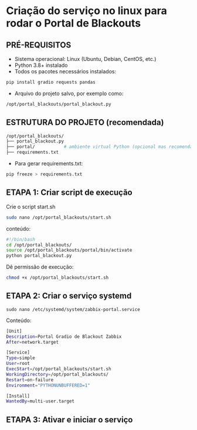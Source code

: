 # Criação do serviço no linux para rodar o Portal de Blackouts 



## PRÉ-REQUISITOS
* Sistema operacional: Linux (Ubuntu, Debian, CentOS, etc.)
* Python 3.8+ instalado
* Todos os pacotes necessários instalados:
```bash
pip install gradio requests pandas
```

* Arquivo do projeto salvo, por exemplo como:
```bash
/opt/portal_blackouts/portal_blackout.py 
```

##  ESTRUTURA DO PROJETO (recomendada)

```bash
/opt/portal_blackouts/
├── portal_blackout.py
├── portal/           # ambiente virtual Python (opcional mas recomendado)
├── requirements.txt
```

* Para gerar requirements.txt:
```bash
pip freeze > requirements.txt
```

## ETAPA 1: Criar script de execução

Crie o script start.sh

```bash
sudo nano /opt/portal_blackouts/start.sh
```
conteúdo: 

```sh
#!/bin/bash
cd /opt/portal_blackouts/
source /opt/portal_blackouts/portal/bin/activate
python portal_blackout.py
```
Dê permissão de execução:

```bash
chmod +x /opt/portal_blackouts/start.sh
````

## ETAPA 2: Criar o serviço systemd

```init
sudo nano /etc/systemd/system/zabbix-portal.service
```
Conteúdo:

```bash
[Unit]
Description=Portal Gradio de Blackout Zabbix
After=network.target

[Service]
Type=simple
User=root
ExecStart=/opt/portal_blackouts/start.sh
WorkingDirectory=/opt/portal_blackouts/
Restart=on-failure
Environment="PYTHONUNBUFFERED=1"

[Install]
WantedBy=multi-user.target
```

## ETAPA 3: Ativar e iniciar o serviço
